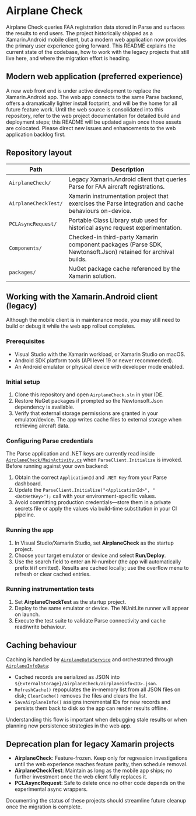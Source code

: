# Airplane Check

Airplane Check queries FAA registration data stored in Parse and surfaces the results to end users. The project historically shipped as a Xamarin.Android mobile client, but a modern web application now provides the primary user experience going forward. This README explains the current state of the codebase, how to work with the legacy projects that still live here, and where the migration effort is heading.

## Modern web application (preferred experience)

A new web front end is under active development to replace the Xamarin.Android app. The web app connects to the same Parse backend, offers a dramatically lighter install footprint, and will be the home for all future feature work. Until the web source is consolidated into this repository, refer to the web project documentation for detailed build and deployment steps; this README will be updated again once those assets are colocated. Please direct new issues and enhancements to the web application backlog first.

## Repository layout

| Path | Description |
| ---- | ----------- |
| `AirplaneCheck/` | Legacy Xamarin.Android client that queries Parse for FAA aircraft registrations. |
| `AirplaneCheckTest/` | Xamarin instrumentation project that exercises the Parse integration and cache behaviours on-device. |
| `PCLAsyncRequest/` | Portable Class Library stub used for historical async request experimentation. |
| `Components/` | Checked-in third-party Xamarin component packages (Parse SDK, Newtonsoft.Json) retained for archival builds. |
| `packages/` | NuGet package cache referenced by the Xamarin solution. |

## Working with the Xamarin.Android client (legacy)

Although the mobile client is in maintenance mode, you may still need to build or debug it while the web app rollout completes.

### Prerequisites

- Visual Studio with the Xamarin workload, or Xamarin Studio on macOS.
- Android SDK platform tools (API level 19 or newer recommended).
- An Android emulator or physical device with developer mode enabled.

### Initial setup

1. Clone this repository and open `AirplaneCheck.sln` in your IDE.
2. Restore NuGet packages if prompted so the Newtonsoft.Json dependency is available.
3. Verify that external storage permissions are granted in your emulator/device. The app writes cache files to external storage when retrieving aircraft data.

### Configuring Parse credentials

The Parse application and .NET keys are currently read inside [`AirplaneCheck/MainActivity.cs`](AirplaneCheck/MainActivity.cs) when `ParseClient.Initialize` is invoked. Before running against your own backend:

1. Obtain the correct `ApplicationId` and `.NET Key` from your Parse dashboard.
2. Update the `ParseClient.Initialize("<ApplicationId>", "<DotNetKey>");` call with your environment-specific values.
3. Avoid committing production credentials—store them in a private secrets file or apply the values via build-time substitution in your CI pipeline.

### Running the app

1. In Visual Studio/Xamarin Studio, set **AirplaneCheck** as the startup project.
2. Choose your target emulator or device and select **Run**/**Deploy**.
3. Use the search field to enter an N-number (the app will automatically prefix `N` if omitted). Results are cached locally; use the overflow menu to refresh or clear cached entries.

### Running instrumentation tests

1. Set **AirplaneCheckTest** as the startup project.
2. Deploy to the same emulator or device. The NUnitLite runner will appear on launch.
3. Execute the test suite to validate Parse connectivity and cache read/write behaviour.

## Caching behaviour

Caching is handled by [`AirplaneDataService`](AirplaneCheck/DataServices/AirplaneDataService.cs) and orchestrated through [`AirplaneInfoData`](AirplaneCheck/AirplaneInfoData.cs):

- Cached records are serialized as JSON into `${ExternalStorage}/AirplaneCheck/airplaneinfo<ID>.json`.
- `RefreshCache()` repopulates the in-memory list from all JSON files on disk; `ClearCache()` removes the files and clears the list.
- `SaveAirplaneInfo()` assigns incremental IDs for new records and persists them back to disk so the app can render results offline.

Understanding this flow is important when debugging stale results or when planning new persistence strategies in the web app.

## Deprecation plan for legacy Xamarin projects

- **AirplaneCheck**: Feature-frozen. Keep only for regression investigations until the web experience reaches feature parity, then schedule removal.
- **AirplaneCheckTest**: Maintain as long as the mobile app ships; no further investment once the web client fully replaces it.
- **PCLAsyncRequest**: Safe to delete once no other code depends on the experimental async wrappers.

Documenting the status of these projects should streamline future cleanup once the migration is complete.
